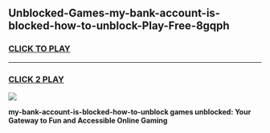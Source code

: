 
## Unblocked-Games-my-bank-account-is-blocked-how-to-unblock-Play-Free-8gqph
<h3>
<a href="https://premium76.site?title=my-bank-account-is-blocked-how-to-unblock&ref=18A1">CLICK TO PLAY</a></h3>
<hr>

<h3>
<a href="https://premium76.site?title=my-bank-account-is-blocked-how-to-unblock&ref=18A1">CLICK 2 PLAY</a>
  
</h3>

<a href="https://premium76.site?title=my-bank-account-is-blocked-how-to-unblock&ref=18A1"><img src="https://clearcache.store/games.png"></a>


**my-bank-account-is-blocked-how-to-unblock games unblocked: Your Gateway to Fun and Accessible Online Gaming**
